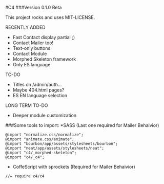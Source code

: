 #C4
###Version 0.1.0 Beta

This project rocks and uses MIT-LICENSE.

RECENTLY ADDED
* Fast Contact display partial ;)
* Contact Mailer too!
* Text-only buttons
* Contact Module
* Morphed Skeleton framework
* Only ES language


TO-DO
* Titles on /admin/auth...
* Maybe 404.html pages?
* ES EN language selection


LONG TERM TO-DO
* Deeper module customization

###Some tools to import:
*SASS (Last one required for Mailer Behaivior)
```
@import "normalize.css/normalize";
@import "animate.css/animate";
@import "bourbon/app/assets/stylesheets/bourbon";
@import "neat/app/assets/stylesheets/neat";
@import "c4/_morphed-skeleton";
@import "c4/_c4";
```
* CoffeScript with sprockets (Required for Mailer Behaivior)
```
//= require c4/c4
```
